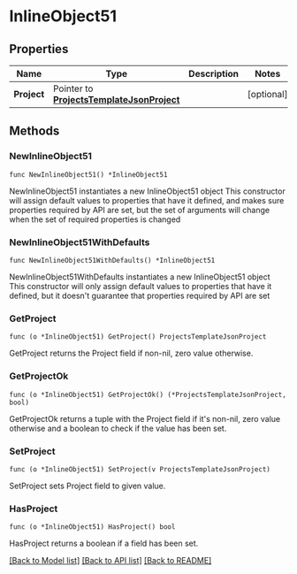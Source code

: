 # InlineObject51

## Properties

Name | Type | Description | Notes
------------ | ------------- | ------------- | -------------
**Project** | Pointer to [**ProjectsTemplateJsonProject**](_projects_template_json_project.md) |  | [optional] 

## Methods

### NewInlineObject51

`func NewInlineObject51() *InlineObject51`

NewInlineObject51 instantiates a new InlineObject51 object
This constructor will assign default values to properties that have it defined,
and makes sure properties required by API are set, but the set of arguments
will change when the set of required properties is changed

### NewInlineObject51WithDefaults

`func NewInlineObject51WithDefaults() *InlineObject51`

NewInlineObject51WithDefaults instantiates a new InlineObject51 object
This constructor will only assign default values to properties that have it defined,
but it doesn't guarantee that properties required by API are set

### GetProject

`func (o *InlineObject51) GetProject() ProjectsTemplateJsonProject`

GetProject returns the Project field if non-nil, zero value otherwise.

### GetProjectOk

`func (o *InlineObject51) GetProjectOk() (*ProjectsTemplateJsonProject, bool)`

GetProjectOk returns a tuple with the Project field if it's non-nil, zero value otherwise
and a boolean to check if the value has been set.

### SetProject

`func (o *InlineObject51) SetProject(v ProjectsTemplateJsonProject)`

SetProject sets Project field to given value.

### HasProject

`func (o *InlineObject51) HasProject() bool`

HasProject returns a boolean if a field has been set.


[[Back to Model list]](../README.md#documentation-for-models) [[Back to API list]](../README.md#documentation-for-api-endpoints) [[Back to README]](../README.md)


